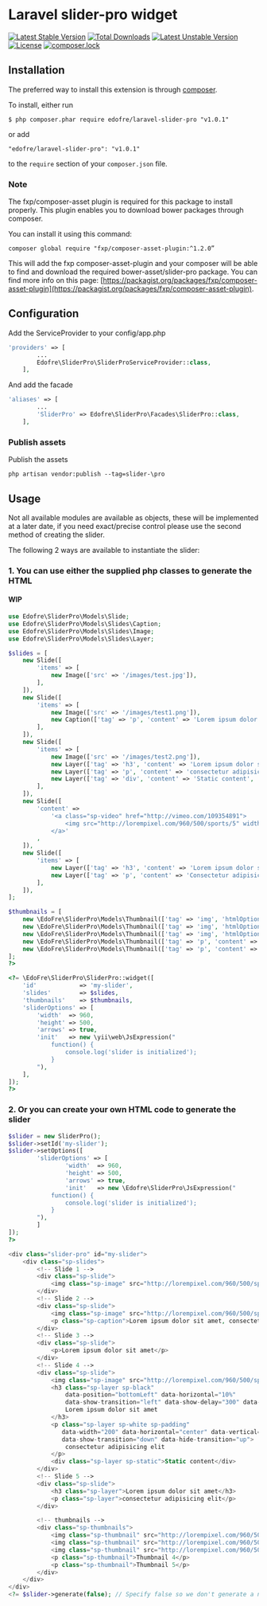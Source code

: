 # Laravel slider-pro widget

[![Latest Stable Version](https://poser.pugx.org/edofre/laravel-slider-pro/v/stable)](https://packagist.org/packages/edofre/laravel-slider-pro)
[![Total Downloads](https://poser.pugx.org/edofre/laravel-slider-pro/downloads)](https://packagist.org/packages/edofre/laravel-slider-pro)
[![Latest Unstable Version](https://poser.pugx.org/edofre/laravel-slider-pro/v/unstable)](https://packagist.org/packages/edofre/laravel-slider-pro)
[![License](https://poser.pugx.org/edofre/laravel-slider-pro/license)](https://packagist.org/packages/edofre/laravel-slider-pro)
[![composer.lock](https://poser.pugx.org/edofre/laravel-slider-pro/composerlock)](https://packagist.org/packages/edofre/laravel-slider-pro)

## Installation

The preferred way to install this extension is through [composer](http://getcomposer.org/download/).

To install, either run

```
$ php composer.phar require edofre/laravel-slider-pro "v1.0.1"
```

or add

```
"edofre/laravel-slider-pro": "v1.0.1"
```

to the ```require``` section of your `composer.json` file.

### Note 
The fxp/composer-asset plugin is required for this package to install properly.
This plugin enables you to download bower packages through composer.

You can install it using this command:
```
composer global require "fxp/composer-asset-plugin:^1.2.0”
```

This will add the fxp composer-asset-plugin and your composer will be able to find and download the required bower-asset/slider-pro package.
You can find more info on this page: [https://packagist.org/packages/fxp/composer-asset-plugin](https://packagist.org/packages/fxp/composer-asset-plugin).

## Configuration
Add the ServiceProvider to your config/app.php
```php
'providers' => [
        ...
        Edofre\SliderPro\SliderProServiceProvider::class,
    ],
```

And add the facade
```php
'aliases' => [
        ...
        'SliderPro' => Edofre\SliderPro\Facades\SliderPro::class,
    ],
```

### Publish assets
Publish the assets
```
php artisan vendor:publish --tag=slider-\pro
```

## Usage 

Not all available modules are available as objects, these will be implemented at a later date, 
if you need exact/precise control please use the second method of creating the slider.

The following 2 ways are available to instantiate the slider:

### 1. You can use either the supplied php classes to generate the HTML

#### WIP
```php
use Edofre\SliderPro\Models\Slide;
use Edofre\SliderPro\Models\Slides\Caption;
use Edofre\SliderPro\Models\Slides\Image;
use Edofre\SliderPro\Models\Slides\Layer;

$slides = [
	new Slide([
		'items' => [
			new Image(['src' => '/images/test.jpg']),
		],
	]),
	new Slide([
		'items' => [
			new Image(['src' => '/images/test1.png']),
			new Caption(['tag' => 'p', 'content' => 'Lorem ipsum dolor sit amet, consectetur adipisicing elit.']),
		],
	]),
	new Slide([
		'items' => [
			new Image(['src' => '/images/test2.png']),
			new Layer(['tag' => 'h3', 'content' => 'Lorem ipsum dolor sit amet', 'htmlOptions' => ['class' => 'sp-black', 'data-position' => "bottomLeft", 'data-horizontal' => "10%", 'data-show-transition' => "left", 'data-show-delay' => "300", 'data-hide-transition' => "right"]]),
			new Layer(['tag' => 'p', 'content' => 'consectetur adipisicing elit', 'htmlOptions' => ['class' => 'sp-white sp-padding', 'data-width' => "200", 'data-horizontal' => "center", 'data-vertical' => "40%", 'data-show-transition' => "down", 'data-hide-transition' => "up"]]),
			new Layer(['tag' => 'div', 'content' => 'Static content', 'htmlOptions' => ['class' => 'sp-static']]),
		],
	]),
	new Slide([
		'content' =>
			'<a class="sp-video" href="http://vimeo.com/109354891">
				<img src="http://lorempixel.com/960/500/sports/5" width="500" height="300"/>
			</a>'
		,
	]),
	new Slide([
		'items' => [
			new Layer(['tag' => 'h3', 'content' => 'Lorem ipsum dolor sit amet']),
			new Layer(['tag' => 'p', 'content' => 'Consectetur adipisicing elit']),
		],
	]),
];

$thumbnails = [
	new \EdoFre\SliderPro\Models\Thumbnail(['tag' => 'img', 'htmlOptions' => ['src' => "/images/ttest.jpg", 'data-src' => "/images/test.jpg"]]),
	new \EdoFre\SliderPro\Models\Thumbnail(['tag' => 'img', 'htmlOptions' => ['src' => "/images/ttest1.png", 'data-src' => "/images/test1.png"]]),
	new \EdoFre\SliderPro\Models\Thumbnail(['tag' => 'img', 'htmlOptions' => ['src' => "/images/ttest2.png", 'data-src' => "/images/test2.png"]]),
	new \EdoFre\SliderPro\Models\Thumbnail(['tag' => 'p', 'content' => 'Thumbnail for video']),
	new \EdoFre\SliderPro\Models\Thumbnail(['tag' => 'p', 'content' => 'Thumbnail 5']),
];
?>

<?= \EdoFre\SliderPro\SliderPro::widget([
	'id'            => 'my-slider',
	'slides'        => $slides,
	'thumbnails'    => $thumbnails,
	'sliderOptions' => [
		'width'  => 960,
		'height' => 500,
		'arrows' => true,
		'init'   => new \yii\web\JsExpression("
			function() {
				console.log('slider is initialized');
			}
		"),
	],
]);
?>
```

### 2. Or you can create your own HTML code to generate the slider

```php
$slider = new SliderPro();
$slider->setId('my-slider');
$slider->setOptions([
        'sliderOptions' => [
                'width'  => 960,
                'height' => 500,
                'arrows' => true,
                'init'   => new \Edofre\SliderPro\JsExpression("
            function() {
                console.log('slider is initialized');
            }
        "),
        ]
]); 
?>

<div class="slider-pro" id="my-slider">
    <div class="sp-slides">
        <!-- Slide 1 -->
        <div class="sp-slide">
            <img class="sp-image" src="http://lorempixel.com/960/500/sports/1"/>
        </div>
        <!-- Slide 2 -->
        <div class="sp-slide">
            <img class="sp-image" src="http://lorempixel.com/960/500/sports/2"/>
            <p class="sp-caption">Lorem ipsum dolor sit amet, consectetur adipisicing elit.</p>
        </div>
        <!-- Slide 3 -->
        <div class="sp-slide">
            <p>Lorem ipsum dolor sit amet</p>
        </div>
        <!-- Slide 4 -->
        <div class="sp-slide">
            <img class="sp-image" src="http://lorempixel.com/960/500/sports/3"/>
            <h3 class="sp-layer sp-black"
                data-position="bottomLeft" data-horizontal="10%"
                data-show-transition="left" data-show-delay="300" data-hide-transition="right">
                Lorem ipsum dolor sit amet
            </h3>
            <p class="sp-layer sp-white sp-padding"
               data-width="200" data-horizontal="center" data-vertical="40%"
               data-show-transition="down" data-hide-transition="up">
                consectetur adipisicing elit
            </p>
            <div class="sp-layer sp-static">Static content</div>
        </div>
        <!-- Slide 5 -->
        <div class="sp-slide">
            <h3 class="sp-layer">Lorem ipsum dolor sit amet</h3>
            <p class="sp-layer">consectetur adipisicing elit</p>
        </div>

        <!-- thumbnails -->
        <div class="sp-thumbnails">
            <img class="sp-thumbnail" src="http://lorempixel.com/960/500/sports/1" data-src="http://lorempixel.com/480/250/sports/1"/>
            <img class="sp-thumbnail" src="http://lorempixel.com/960/500/sports/2" data-src="http://lorempixel.com/480/250/sports/2"/>
            <img class="sp-thumbnail" src="http://lorempixel.com/960/500/sports/3" data-src="http://lorempixel.com/480/250/sports/3"/>
            <p class="sp-thumbnail">Thumbnail 4</p>
            <p class="sp-thumbnail">Thumbnail 5</p>
        </div>
    </div>
</div>
<?= $slider->generate(false); // Specify false so we don't generate a new <div> ?>
```